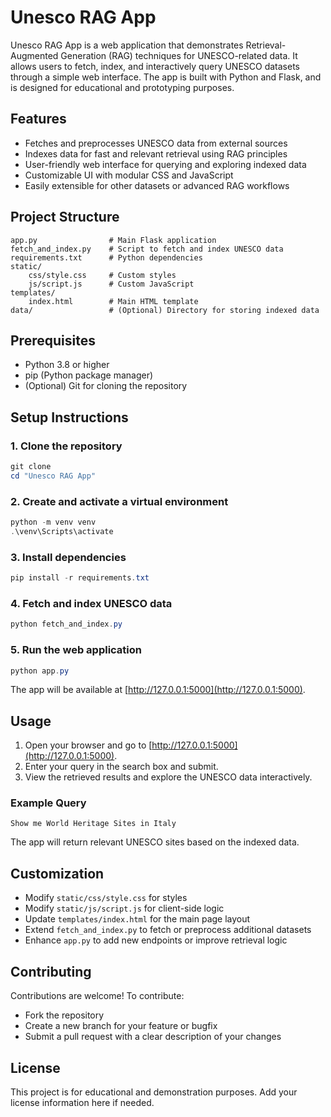 # Unesco RAG App

Unesco RAG App is a web application that demonstrates Retrieval-Augmented Generation (RAG) techniques for UNESCO-related data. It allows users to fetch, index, and interactively query UNESCO datasets through a simple web interface. The app is built with Python and Flask, and is designed for educational and prototyping purposes.

## Features
- Fetches and preprocesses UNESCO data from external sources
- Indexes data for fast and relevant retrieval using RAG principles
- User-friendly web interface for querying and exploring indexed data
- Customizable UI with modular CSS and JavaScript
- Easily extensible for other datasets or advanced RAG workflows

## Project Structure
```
app.py                # Main Flask application
fetch_and_index.py    # Script to fetch and index UNESCO data
requirements.txt      # Python dependencies
static/
    css/style.css     # Custom styles
    js/script.js      # Custom JavaScript
templates/
    index.html        # Main HTML template
data/                 # (Optional) Directory for storing indexed data
```

## Prerequisites

- Python 3.8 or higher
- pip (Python package manager)
- (Optional) Git for cloning the repository

## Setup Instructions

### 1. Clone the repository
```powershell
git clone 
cd "Unesco RAG App"
```

### 2. Create and activate a virtual environment
```powershell
python -m venv venv
.\venv\Scripts\activate
```

### 3. Install dependencies
```powershell
pip install -r requirements.txt
```

### 4. Fetch and index UNESCO data
```powershell
python fetch_and_index.py
```

### 5. Run the web application
```powershell
python app.py
```


The app will be available at [http://127.0.0.1:5000](http://127.0.0.1:5000).

## Usage

1. Open your browser and go to [http://127.0.0.1:5000](http://127.0.0.1:5000).
2. Enter your query in the search box and submit.
3. View the retrieved results and explore the UNESCO data interactively.

### Example Query
```
Show me World Heritage Sites in Italy
```
The app will return relevant UNESCO sites based on the indexed data.

## Customization
- Modify `static/css/style.css` for styles
- Modify `static/js/script.js` for client-side logic
- Update `templates/index.html` for the main page layout
- Extend `fetch_and_index.py` to fetch or preprocess additional datasets
- Enhance `app.py` to add new endpoints or improve retrieval logic

## Contributing
Contributions are welcome! To contribute:
- Fork the repository
- Create a new branch for your feature or bugfix
- Submit a pull request with a clear description of your changes

## License
This project is for educational and demonstration purposes. Add your license information here if needed.

